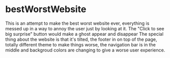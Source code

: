 # bestWorstWebsite

This is an attempt to make the best worst website ever, everything is messed up in a way to annoy the user just by looking at it.
The "Click to see big surprise" button would make a ghost appear and disappear
The special thing about the website is that it's tilted, the footer in on top of the page, totally different theme to make things worse, the navigation bar is in the middle
and backgroud colors are changing to give a worse user experience.
